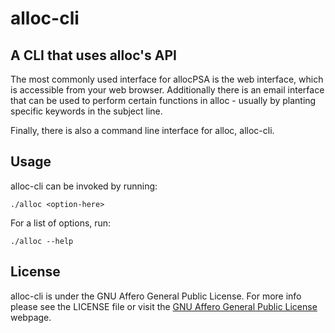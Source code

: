 # alloc-cli

## A CLI that uses alloc's API

The most commonly used interface for allocPSA is the web interface, which is
accessible from your web browser. Additionally there is an email interface that
can be used to perform certain functions in alloc - usually by planting
specific keywords in the subject line.

Finally, there is also a command line interface for alloc, alloc-cli.

## Usage

alloc-cli can be invoked by running:

```
./alloc <option-here>
```

For a list of options, run:

```
./alloc --help
```

## License

alloc-cli is under the GNU Affero General Public License. For more info please
see the LICENSE file or visit the [GNU Affero General Public
License](http://www.gnu.org/licenses/agpl-3.0.en.html) webpage.
